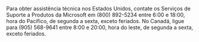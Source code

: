 Para obter assistência técnica nos Estados Unidos, contate os Serviços de Suporte a Produtos da Microsoft em (800) 892-5234 entre 6:00 e 18:00, hora do Pacífico, de segunda a sexta, exceto feriados. No Canadá, ligue para (905) 568-9641 entre 8:00 e 20:00, hora do leste, de segunda a sexta, exceto feriados.

<!--HONumber=Jun16_HO4-->


